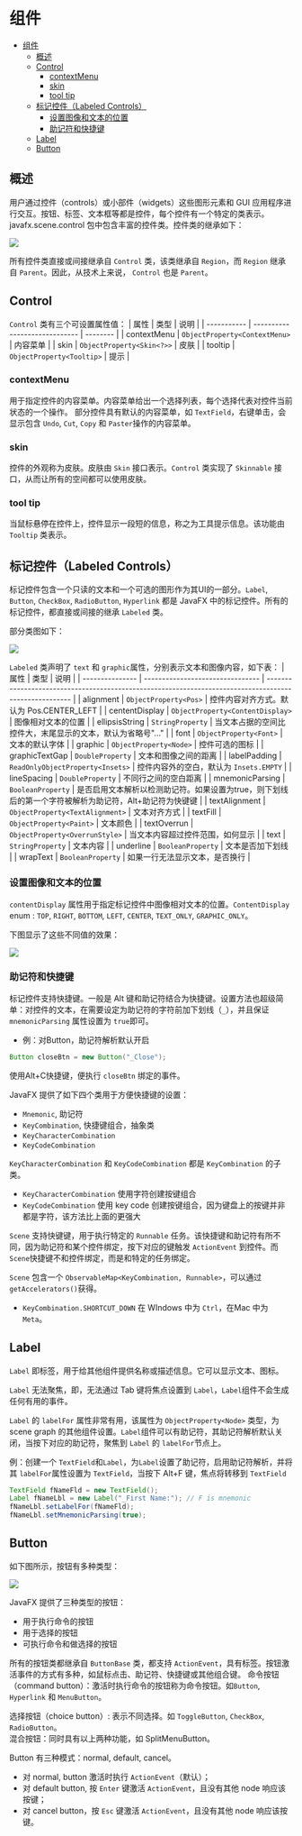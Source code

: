 # 组件

- [组件](#%e7%bb%84%e4%bb%b6)
  - [概述](#%e6%a6%82%e8%bf%b0)
  - [Control](#control)
    - [contextMenu](#contextmenu)
    - [skin](#skin)
    - [tool tip](#tool-tip)
  - [标记控件（Labeled Controls）](#%e6%a0%87%e8%ae%b0%e6%8e%a7%e4%bb%b6labeled-controls)
    - [设置图像和文本的位置](#%e8%ae%be%e7%bd%ae%e5%9b%be%e5%83%8f%e5%92%8c%e6%96%87%e6%9c%ac%e7%9a%84%e4%bd%8d%e7%bd%ae)
    - [助记符和快捷键](#%e5%8a%a9%e8%ae%b0%e7%ac%a6%e5%92%8c%e5%bf%ab%e6%8d%b7%e9%94%ae)
  - [Label](#label)
  - [Button](#button)

## 概述

用户通过控件（controls）或小部件（widgets）这些图形元素和 GUI 应用程序进行交互。按钮、标签、文本框等都是控件，每个控件有一个特定的类表示。javafx.scene.control 包中包含丰富的控件类。控件类的继承如下：

![](images/2019-06-05-16-41-18.png)

所有控件类直接或间接继承自 `Control` 类，该类继承自 `Region`，而 `Region` 继承自 `Parent`。因此，从技术上来说， `Control` 也是 `Parent`。

## Control

`Control` 类有三个可设置属性值：
| 属性        | 类型                          | 说明     |
| ----------- | ----------------------------- | -------- |
| contextMenu | `ObjectProperty<ContextMenu>` | 内容菜单 |
| skin        | `ObjectProperty<Skin<?>>`     | 皮肤     |
| tooltip     | `ObjectProperty<Tooltip>`     | 提示     |

### contextMenu

用于指定控件的内容菜单。内容菜单给出一个选择列表，每个选择代表对控件当前状态的一个操作。
部分控件具有默认的内容菜单，如 `TextField`，右键单击，会显示包含 `Undo`, `Cut`, `Copy` 和 `Paster`操作的内容菜单。

### skin

控件的外观称为皮肤。皮肤由 `Skin` 接口表示。`Control` 类实现了 `Skinnable` 接口，从而让所有的空间都可以使用皮肤。

### tool tip

当鼠标悬停在控件上，控件显示一段短的信息，称之为工具提示信息。该功能由 `Tooltip` 类表示。

## 标记控件（Labeled Controls）

标记控件包含一个只读的文本和一个可选的图形作为其UI的一部分。`Label`, `Button`, `CheckBox`, `RadioButton`, `Hyperlink` 都是 JavaFX 中的标记控件。所有的标记控件，都直接或间接的继承 `Labeled` 类。

部分类图如下：

![](images/2019-06-05-16-42-54.png)

`Labeled` 类声明了 `text` 和 `graphic`属性，分别表示文本和图像内容，如下表：
| 属性            | 类型                             | 说明                                                                                                   |
| --------------- | -------------------------------- | ------------------------------------------------------------------------------------------------------ |
| alignment       | `ObjectProperty<Pos>`            | 控件内容对齐方式。默认为 Pos.CENTER_LEFT                                                               |
| cententDisplay  | `ObjectProperty<ContentDisplay>` | 图像相对文本的位置                                                                                     |
| ellipsisString  | `StringProperty`                 | 当文本占据的空间比控件大，末尾显示的文本，默认为省略号"..."                                            |
| font            | `ObjectProperty<Font>`           | 文本的默认字体                                                                                         |
| graphic         | `ObjectProperty<Node>`           | 控件可选的图标                                                                                         |
| graphicTextGap  | `DoubleProperty`                 | 文本和图像之间的距离                                                                                   |
| labelPadding    | `ReadOnlyObjectProperty<Insets>` | 控件内容外的空白，默认为 `Insets.EMPTY`                                                                |
| lineSpacing     | `DoubleProperty`                 | 不同行之间的空白距离                                                                                   |
| mnemonicParsing | `BooleanProperty`                | 是否启用文本解析以检测助记符。如果设置为true，则下划线后的第一个字符被解析为助记符，Alt+助记符为快键键 |
| textAlignment   | `ObjectProperty<TextAlignment>`  | 文本对齐方式                                                                                           |
| textFill        | `ObjectProperty<Paint>`          | 文本颜色                                                                                               |
| textOverrun     | `ObjectProperty<OverrunStyle>`   | 当文本内容超过控件范围，如何显示                                                                       |
| text            | `StringProperty`                 | 文本内容                                                                                               |
| underline       | `BooleanProperty`                | 文本是否加下划线                                                                                       |
| wrapText        | `BooleanProperty`                | 如果一行无法显示文本，是否换行                                                                         |

### 设置图像和文本的位置

`contentDisplay` 属性用于指定标记控件中图像相对文本的位置。`ContentDisplay` enum : `TOP`, `RIGHT`, `BOTTOM`, `LEFT`, `CENTER`, `TEXT_ONLY`, `GRAPHIC_ONLY`。

下图显示了这些不同值的效果：

![](images/2019-06-05-16-46-25.png)

### 助记符和快捷键

标记控件支持快捷键。一般是 Alt 键和助记符结合为快捷键。设置方法也超级简单：对控件的文本，在需要设定为助记符的字符前加下划线（`_`），并且保证 `mnemonicParsing` 属性设置为 `true`即可。

- 例：对Button，助记符解析默认开启

```java
Button closeBtn = new Button("_Close");
```

使用Alt+C快捷键，便执行 `closeBtn` 绑定的事件。

JavaFX 提供了如下四个类用于方便快捷键的设置：

- `Mnemonic`, 助记符
- `KeyCombination`, 快捷键组合，抽象类
- `KeyCharacterCombination`
- `KeyCodeCombination`

`KeyCharacterCombination` 和 `KeyCodeCombination` 都是 `KeyCombination` 的子类。

- `KeyCharacterCombination` 使用字符创建按键组合
- `KeyCodeCombination` 使用 key code 创建按键组合，因为键盘上的按键并非都是字符，该方法比上面的更强大

`Scene` 支持快键键，用于执行特定的 `Runnable` 任务。该快捷键和助记符有所不同，因为助记符和某个控件绑定，按下对应的键触发 `ActionEvent` 到控件。而`Scene`快捷键不和控件绑定，而是和特定的任务绑定。

`Scene` 包含一个 `ObservableMap<KeyCombination, Runnable>`，可以通过 `getAccelerators()`获得。

- `KeyCombination.SHORTCUT_DOWN` 在 WIndows 中为 `Ctrl`，在Mac 中为 `Meta`。

## Label

`Label` 即标签，用于给其他组件提供名称或描述信息。它可以显示文本、图标。

`Label` 无法聚焦，即，无法通过 Tab 键将焦点设置到 `Label`，`Label`组件不会生成任何有用的事件。

`Label` 的 `labelFor` 属性非常有用，该属性为 `ObjectProperty<Node>` 类型，为 scene graph 的其他组件设置。`Label`组件可以有助记符，其助记符解析默认关闭，当按下对应的助记符，聚焦到 `Label` 的 `labelFor`节点上。

例：创建一个 `TextField`和`Label`，为`Label`设置了助记符，启用助记符解析，并将其 `labelFor`属性设置为 `TextField`，当按下 Alt+F 键，焦点将转移到 `TextField`

```java
TextField fNameFld = new TextField();
Label fNameLbl = new Label("_First Name:"); // F is mnemonic
fNameLbl.setLabelFor(fNameFld);
fNameLbl.setMnemonicParsing(true);
```

## Button

如下图所示，按钮有多种类型：

![](images/2019-06-05-17-43-34.png)

JavaFX 提供了三种类型的按钮：
- 用于执行命令的按钮
- 用于选择的按钮
- 可执行命令和做选择的按钮

所有的按钮类都继承自 `ButtonBase` 类，都支持 `ActionEvent`，具有标签。按钮激活事件的方式有多种，如鼠标点击、助记符、快捷键或其他组合键。
命令按钮（command button）：激活时执行命令的按钮称为命令按钮。如`Button`, `Hyperlink` 和 `MenuButton`。

选择按钮（choice button）: 表示不同选择。如 `ToggleButton`, `CheckBox`, `RadioButton`。  
混合按钮：同时具有以上两种功能，如 SplitMenuButton。

Button 有三种模式：normal, default, cancel。
- 对 normal, button 激活时执行 `ActionEvent`（默认）；
- 对 default button, 按 `Enter` 键激活 `ActionEvent`，且没有其他 node 响应该按键；
- 对 cancel button，按 `Esc` 键激活 `ActionEvent`，且没有其他 node 响应该按键。

